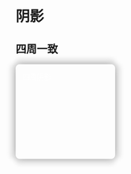 # 阴影

## 四周一致

<div class="animation-box flex-center shadow-demo1">
  <div class="shadow1">四周阴影</div>
</div>

<style lang="scss">
  .shadow-demo1 {
    border: none;
  }
  .shadow1 {
    width: 170px;
    height: 160px;
    color: #fff;
    background-color: var(--primary-color);
    padding: 14px;
    border-radius: 8px;
    transition: box-shadow .2s;
    box-shadow: -10px 0 10px #0000001f,
                  10px 0 10px #0000001f,
                  0 -10px 10px #0000001f,
                  0 10px 10px #0000001f;
    /* box-shadow: 0 3px 6px -4px #0000001f,
                  0 6px 16px #00000014,
                  0 9px 28px 8px #0000000d; */
  }
  .shadow-demo2 {
    .shadow {
      padding: 15px 30px;
      border-radius: 4px;
      box-shadow: -10px 0 10px #0000001f,
                  10px 0 10px #0000001f,
                  0 -10px 10px #0000001f,
                  0 10px 10px #0000001f;
    }
  }
</style>
